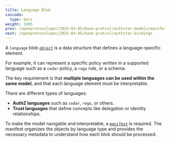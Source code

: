 ```yaml
---
title: Language Blob
cascade:
  type: docs
weight: 3205
prev: /openprotocolspec/2025-04-05/base-protcol/authstar-models/manifest-blob
next: /openprotocolspec/2025-04-05/base-protcol/authstar-bindings
---
```


A `language` blob [`object`](/openprotocolspec/2025-04-05/base-protcol/authstar-models/object-types/) is a data structure that defines a language-specific element.

For example, it can represent a specific policy written in a supported language such as a `cedar` policy, a `rego` rule, or a schema. 

The key requirement is that **multiple languages can be used within the same model**, and that each language element must be interpretable.

There are different types of languages:

- **AuthZ languages** such as `cedar`, `rego`, or others.
- **Trust languages** that define concepts like delegation or identity relationships.

To make the model navigable and interpretable, a [`manifest`](/openprotocolspec/2025-04-05/base-protcol/authstar-models/manifest-blob/) is required. The manifest organizes the objects by language type and provides the necessary metadata to understand how each blob should be processed.

